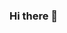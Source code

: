 ### Hi there 👋

<!--
**Anna31101998/Anna31101998** is a ✨ _special_ ✨ repository because its `README.md` (this file) appears on your GitHub profile.

Here are some ideas to get you started:

- 🔭 I’m currently working on doing my best in IT :stuck_out_tongue_closed_eyes:
- 🤔 I’m looking for help with everything :smile:
- 📫 How to reach me: ig:anna_bogutska

